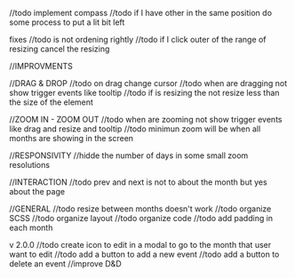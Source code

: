 //todo implement compass
//todo if I have other in the same position do some process to put a lit bit left

fixes
//todo is not ordening rightly
//todo if I click outer of the range of resizing cancel the resizing

//IMPROVMENTS

//DRAG & DROP
//todo on drag change cursor
//todo when are dragging not show trigger events like tooltip
//todo if is resizing the not resize less than the size of the element

//ZOOM IN - ZOOM OUT
//todo when are zooming not show trigger events like drag and resize and tooltip
//todo minimun zoom will be when all months are showing in the screen

//RESPONSIVITY
//hidde the number of days in some small zoom resolutions

//INTERACTION
//todo prev and next is not to about the month but yes about the page

//GENERAL
//todo resize between months doesn't work
//todo organize SCSS
//todo organize layout
//todo organize code
//todo add padding in each month

v 2.0.0
//todo create icon to edit in a modal to go to the month that user want to edit
//todo add a button to add a new event
//todo add a button to delete an event
//improve D&D
